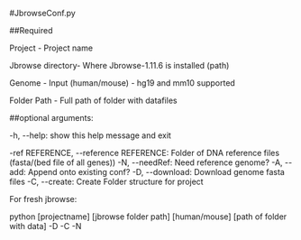 #JbrowseConf.py

##Required

  Project -              Project name

  Jbrowse directory-     Where Jbrowse-1.11.6 is installed (path)

  Genome -               Input (human/mouse) - hg19 and mm10 supported

  Folder Path -          Full path of folder with datafiles

##optional arguments:

  -h, --help:            show this help message and exit


  -ref REFERENCE, --reference REFERENCE: Folder of DNA reference files (fasta/(bed file of all genes))
  -N, --needRef:         Need reference genome?
  -A, --add:           Append onto existing conf?
  -D, --download:        Download genome fasta files
  -C, --create:          Create Folder structure for project

  For fresh jbrowse:

  python [projectname] [jbrowse folder path] [human/mouse] [path of folder with data] -D -C -N